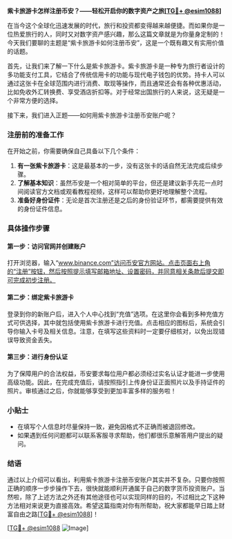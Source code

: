 **紫卡旅游卡怎样注册币安？——轻松开启你的数字资产之旅[[TG💪+ @esim1088](https://t.me/s/esim1088)]**

在当今这个全球化迅速发展的时代，旅行和投资都变得越来越便捷。而如果你是一位热爱旅行的人，同时又对数字资产感兴趣，那么这篇文章就是为你量身定制的！今天我们要聊的主题是“紫卡旅游卡如何注册币安”，这是一个既有趣又有实用价值的话题。

首先，让我们来了解一下什么是紫卡旅游卡。紫卡旅游卡是一种专为旅行者设计的多功能支付工具，它结合了传统信用卡的功能与现代电子钱包的优势。持卡人可以通过这张卡在全球范围内进行消费、取现等操作，而且通常还会有各种优惠活动，比如免收外汇转换费、享受酒店折扣等。对于经常出国旅行的人来说，这无疑是一个非常方便的选择。

接下来，我们进入正题——如何用紫卡旅游卡注册币安账户呢？

### 注册前的准备工作

在开始之前，你需要确保自己具备以下几个条件：

1. **有一张紫卡旅游卡**：这是最基本的一步，没有这张卡的话自然无法完成后续步骤。
2. **了解基本知识**：虽然币安是一个相对简单的平台，但还是建议新手先花一点时间阅读官方文档或观看教程视频，这样可以帮助你更好地理解整个流程。
3. **准备好身份证件**：无论是首次注册还是之后的身份验证环节，都需要提供有效的身份证件信息。

### 具体操作步骤

#### 第一步：访问官网并创建账户

打开浏览器，输入“www.binance.com”访问币安官方网站。点击页面右上角的“注册”按钮，然后按照提示填写邮箱地址、设置密码，并同意相关条款后提交即可完成初步注册。

#### 第二步：绑定紫卡旅游卡

登录到你的新账户后，进入个人中心找到“充值”选项。在这里你会看到多种充值方式可供选择，其中就包括使用紫卡旅游卡进行充值。点击相应的图标后，系统会引导你输入卡号及相关信息。注意，在填写这些资料时一定要仔细核对，以免出现错误导致资金丢失。

#### 第三步：进行身份认证

为了保障用户的合法权益，币安要求每位用户都必须经过实名认证才能进一步使用高级功能。因此，在完成充值后，请按照指引上传身份证正面照片以及手持证件的照片。审核通过之后，你就能够享受到更加丰富多样的服务啦！

### 小贴士

- 在填写个人信息时尽量保持一致，避免因格式不正确而被退回修改。
- 如果遇到任何问题都可以联系客服寻求帮助，他们都很乐意解答用户提出的疑问。

### 结语

通过以上介绍可以看出，利用紫卡旅游卡注册币安账户其实并不复杂。只要你按照正确的顺序一步步操作下去，很快就能顺利开通属于自己的数字货币投资账户。当然啦，除了上述方法之外还有其他途径也可以实现同样的目的，不过相比之下这种方法相对来说更为直接高效。希望这篇指南对你有所帮助，祝大家都能早日踏上财富自由之路[[TG💪+ @esim1088](https://t.me/s/esim1088)]！

[[TG💪+ @esim1088](https://t.me/s/esim1088) ![Image](https://i.postimg.cc/4NQfJmqS/Snipaste-2025-05-13-00-14-12.png)]